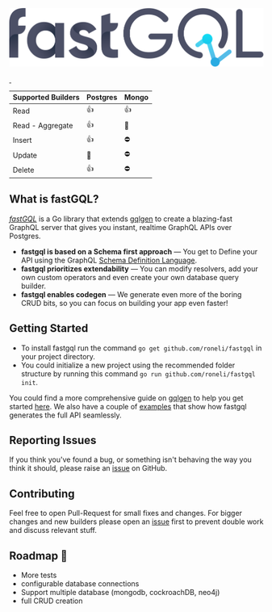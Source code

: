 ![fastgql](./docs/logo_dark.svg)


<div style="align-content: center ">

  <a aria-label="License" href="https://github.com/roneli/fastgql/license.md">
    <img alt="" src="https://img.shields.io/npm/l/next.svg?style=for-the-badge&labelColor=000000">
   <a aria-label="read the docs" href="https://fastgql.io">
        <img alt="" src="https://img.shields.io/website?down_color=red&down_message=down&label=docs&style=for-the-badge&up_color=green&up_message=available&url=https%3A%2F%2Ffastgql.com%2Fgetting-started%2F&labelColor=000000">
   </a>
</div>


| Supported Builders | Postgres | Mongo |
|--------------------|----------|-------|
| Read               | 👍       | 👍    |
| Read - Aggregate   | 👍       | 🚧    |
| Insert             | 👍       | ⛔️    |
| Update             | 🚧       | ⛔️    |
| Delete             | 👍       | ⛔️    |

## What is fastGQL?

[*fastGQL*](https://github.com/roneli/fastgql) is a Go library that
extends [gqlgen](https://github.com/99designs/gqlgen) to create a blazing-fast GraphQL server that gives you instant,
realtime GraphQL APIs over Postgres.

- **fastgql is based on a Schema first approach** — You get to Define your API using the
  GraphQL [Schema Definition Language](http://graphql.org/learn/schema/).
- **fastgql prioritizes extendability** — You can modify resolvers, add your own custom operators and even create your
  own database query builder.
- **fastgql enables codegen** — We generate even more of the boring CRUD bits, so you can focus on building your app
  even faster!

## Getting Started

- To install fastgql run the command `go get github.com/roneli/fastgql` in your project directory.<br/>
- You could initialize a new project using the recommended folder structure by running this
  command `go run github.com/roneli/fastgql init`.

You could find a more comprehensive guide on [gqlgen](https://github.com/99designs/gqlgen) to help you get
started [here](https://gqlgen.com/getting-started/).
We also have a couple of  [examples](https://github.com/roneli/fastgql/tree/master/example) that show how fastgql
generates the full API seamlessly.

## Reporting Issues

If you think you've found a bug, or something isn't behaving the way you think it should, please raise
an [issue](https://github.com/roneli/fastgql/issues) on GitHub.

## Contributing

Feel free to open Pull-Request for small fixes and changes. For bigger changes and new builders please open
an [issue](https://github.com/roneli/fastgql/issues) first to prevent double work and discuss relevant stuff.

## Roadmap 🚧

- More tests
- configurable database connections
- Support multiple database (mongodb, cockroachDB, neo4j)
- full CRUD creation
